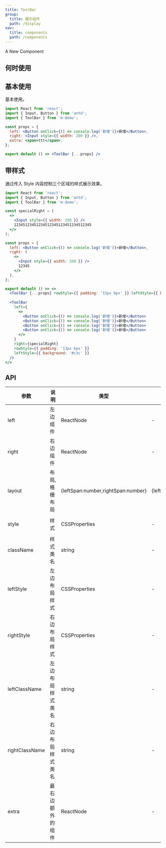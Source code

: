 ```yaml
---
title: ToolBar
group:
  title: 展示组件
  path: /display
nav:
  title: components
  path: /components
---
```



A New Component
  
## 何时使用

  
## 基本使用

基本使用。

```jsx
import React from 'react';
import { Input, Button } from 'antd';
import { ToolBar } from 'm-demo';

const props = {
  left: <Button onClick={() => console.log('新增')}>新增</Button>,
  right: <Input style={{ width: 200 }} />,
  extra: <span>ttt</span>,
};

export default () => <ToolBar {...props} />
```

## 带样式
通过传入 Style 内容控制三个区域的样式展示效果。

```jsx
import React from 'react';
import { Input, Button } from 'antd';
import { ToolBar } from 'm-demo';

const specialRight = (
  <>
    <Input style={{ width: 200 }} />
    12345123451234512345123451234512345
  </>
);

const props = {
  left: <Button onClick={() => console.log('新增')}>新增</Button>,
  right: (
    <>
      <Input style={{ width: 200 }} />
      12345
    </>
  ),
};

export default () => <>
  <ToolBar {...props} rowStyle={{ padding: '13px 6px' }} leftStyle={{ background: '#c3c' }} />
  
  <ToolBar
    left={
      <>
        <Button onClick={() => console.log('新增')}>新增</Button>
        <Button onClick={() => console.log('新增')}>新增</Button>
        <Button onClick={() => console.log('新增')}>新增</Button>
        <Button onClick={() => console.log('新增')}>新增</Button>
      </>
    } 
    right={specialRight}
    rowStyle={{ padding: '13px 6px' }}
    leftStyle={{ background: '#c3c' }}
  />
</>
```

## API

| 参数 | 说明 | 类型 | 默认值 | 版本 |
| --- | --- | --- | --- | --- |
| left | 左边组件 | ReactNode | - | --- |
| right | 右边组件 | ReactNode | - | --- |
| layout | 布局,格栅布局 | {leftSpan:number,rightSpan:number} | {leftSpan:12,rightSpan:12} | --- |
| style | 样式 | CSSProperties | - | --- |
| className | 样式类名 | string | - | --- |
| leftStyle | 左边布局样式 | CSSProperties | - | --- |
| rightStyle | 右边布局样式 | CSSProperties | - | --- |
| leftClassName | 左边布局样式类名 | string | - | --- |
| rightClassName | 右边布局样式类名 | string | - | --- |
| extra | 最右边额外的组件 | ReactNode | - | --- |
